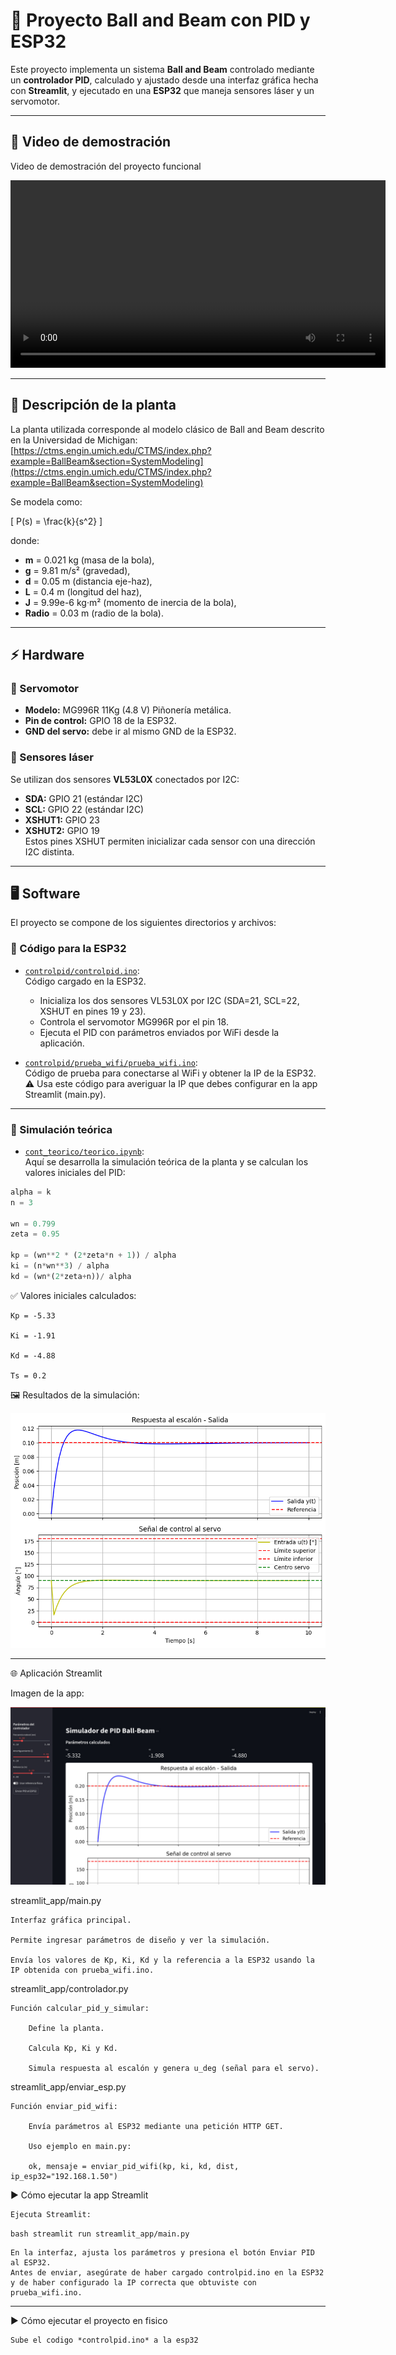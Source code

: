 # 🎯 Proyecto Ball and Beam con PID y ESP32

Este proyecto implementa un sistema **Ball and Beam** controlado mediante un **controlador PID**, calculado y ajustado desde una interfaz gráfica hecha con **Streamlit**, y ejecutado en una **ESP32** que maneja sensores láser y un servomotor.

---
## 🎥 Video de demostración

Video de demostración del proyecto funcional

<video src="./img/demo_ballandbeam.mp4" controls width="600">
  Tu navegador no soporta videos HTML5.
</video>


---

## 📌 Descripción de la planta

La planta utilizada corresponde al modelo clásico de Ball and Beam descrito en la Universidad de Michigan:  
[https://ctms.engin.umich.edu/CTMS/index.php?example=BallBeam&section=SystemModeling](https://ctms.engin.umich.edu/CTMS/index.php?example=BallBeam&section=SystemModeling)

Se modela como:

\[
P(s) = \frac{k}{s^2}
\]

donde:
- **m** = 0.021 kg (masa de la bola),
- **g** = 9.81 m/s² (gravedad),
- **d** = 0.05 m (distancia eje-haz),
- **L** = 0.4 m (longitud del haz),
- **J** = 9.99e-6 kg·m² (momento de inercia de la bola),
- **Radio** = 0.03 m (radio de la bola).

---

## ⚡ Hardware

### 🔩 Servomotor
- **Modelo:** MG996R 11Kg (4.8 V) Piñonería metálica.
- **Pin de control:** GPIO 18 de la ESP32.
- **GND del servo:** debe ir al mismo GND de la ESP32.

### 📡 Sensores láser
Se utilizan dos sensores **VL53L0X** conectados por I2C:
- **SDA:** GPIO 21 (estándar I2C)
- **SCL:** GPIO 22 (estándar I2C)
- **XSHUT1:** GPIO 23
- **XSHUT2:** GPIO 19  
Estos pines XSHUT permiten inicializar cada sensor con una dirección I2C distinta.

---

## 🖥️ Software

El proyecto se compone de los siguientes directorios y archivos:

### 🤖 Código para la ESP32

- [`controlpid/controlpid.ino`](controlpid/controlpid.ino):  
  Código cargado en la ESP32.  
  - Inicializa los dos sensores VL53L0X por I2C (SDA=21, SCL=22, XSHUT en pines 19 y 23).
  - Controla el servomotor MG996R por el pin 18.
  - Ejecuta el PID con parámetros enviados por WiFi desde la aplicación.

- [`controlpid/prueba_wifi/prueba_wifi.ino`](controlpid/prueba_wifi/prueba_wifi.ino):  
  Código de prueba para conectarse al WiFi y obtener la IP de la ESP32.  
  ⚠️ Usa este código para averiguar la IP que debes configurar en la app Streamlit 
  (main.py).

---

### 📒 Simulación teórica

- [`cont_teorico/teorico.ipynb`](cont_teorico/teorico.ipynb):  
  Aquí se desarrolla la simulación teórica de la planta y se calculan los valores iniciales del PID:

```python
alpha = k
n = 3

wn = 0.799
zeta = 0.95

kp = (wn**2 * (2*zeta*n + 1)) / alpha
ki = (n*wn**3) / alpha
kd = (wn*(2*zeta+n))/ alpha
```


✅ Valores iniciales calculados:

    Kp = -5.33

    Ki = -1.91

    Kd = -4.88

    Ts = 0.2

🖼️ Resultados de la simulación:


![Imagen resultados](./img/res_teorico.png)


--- 

🌐 Aplicación Streamlit

Imagen de la app:

![Imagen App](./img/app_web.jpeg)

streamlit_app/main.py

    Interfaz gráfica principal.

    Permite ingresar parámetros de diseño y ver la simulación.

    Envía los valores de Kp, Ki, Kd y la referencia a la ESP32 usando la IP obtenida con prueba_wifi.ino.

streamlit_app/controlador.py

    Función calcular_pid_y_simular:

        Define la planta.

        Calcula Kp, Ki y Kd.

        Simula respuesta al escalón y genera u_deg (señal para el servo).

streamlit_app/enviar_esp.py

    Función enviar_pid_wifi:

        Envía parámetros al ESP32 mediante una petición HTTP GET.

        Uso ejemplo en main.py:

        ok, mensaje = enviar_pid_wifi(kp, ki, kd, dist, ip_esp32="192.168.1.50")

▶️ Cómo ejecutar la app Streamlit

    Ejecuta Streamlit:

```bash streamlit run streamlit_app/main.py```

    En la interfaz, ajusta los parámetros y presiona el botón Enviar PID al ESP32.
    Antes de enviar, asegúrate de haber cargado controlpid.ino en la ESP32 y de haber configurado la IP correcta que obtuviste con prueba_wifi.ino.

---

▶️ Cómo ejecutar el proyecto en fisico

    Sube el codigo *controlpid.ino* a la esp32